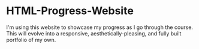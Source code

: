 # HTML-Progress-Website
<p> I'm using this website to showcase my progress as I go through the course. This will evolve into a responsive, aesthetically-pleasing, and fully built portfolio of my own.</p>

